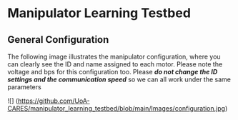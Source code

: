 # Manipulator Learning Testbed

## General Configuration

The following image illustrates the manipulator configuration, where you can clearly see the ID and name assigned to each motor. Please note the voltage and bps for this configuration too. Please ***do not change the ID settings and the communication speed*** so we can all work under the same parameters

![] (https://github.com/UoA-CARES/manipulator_learning_testbed/blob/main/Images/configuration.jpg)

